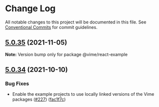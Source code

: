 # Change Log

All notable changes to this project will be documented in this file.
See [Conventional Commits](https://conventionalcommits.org) for commit guidelines.

## [5.0.35](https://github.com/vime-js/vime/compare/v5.0.34...v5.0.35) (2021-11-05)

**Note:** Version bump only for package @vime/react-example





## [5.0.34](https://github.com/vime-js/vime/compare/v5.0.33...v5.0.34) (2021-10-10)


### Bug Fixes

* Enable the example projects to use locally linked versions of the Vime packages ([#227](https://github.com/vime-js/vime/issues/227)) ([fac1f7c](https://github.com/vime-js/vime/commit/fac1f7ce20df80da596198acb504650fd1463c1a))
